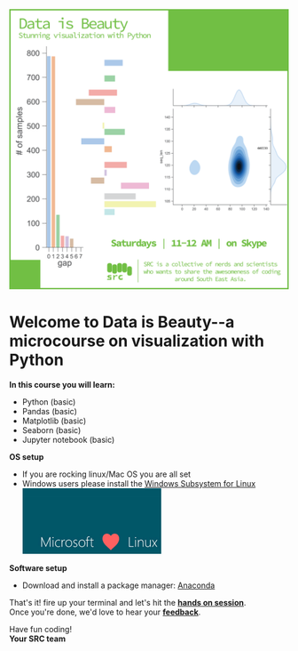 <img src='src/micro_vis-04.png' widht=500>

# Welcome to Data is Beauty--a microcourse on visualization with Python

**In this course you will learn:**

* Python (basic)
* Pandas (basic)
* Matplotlib (basic)
* Seaborn (basic)
* Jupyter notebook (basic)

**OS setup**

* If you are rocking linux/Mac OS you are all set 
* Windows users please install the [Windows Subsystem for Linux](https://docs.microsoft.com/en-us/windows/wsl/install-win10)
<br><img src='src/mlvl.jpg' width=250>

**Software setup**
* Download and install a package manager: [Anaconda](https://www.anaconda.com/download/)

That's it! fire up your terminal and let's hit the [**hands on session**](https://gitpitch.com/fibonaccirabbits/visual_python).\
Once you're done, we'd love to hear your [**feedback**](https://goo.gl/forms/cYTLx15fmxId2mG73).


Have fun coding!\
**Your SRC team**

